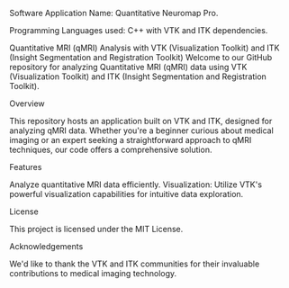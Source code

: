  Software Application Name: Quantitative Neuromap Pro.
	
 Programming Languages used: C++ with VTK and ITK dependencies.
 
Quantitative MRI (qMRI) Analysis with VTK (Visualization Toolkit) and ITK (Insight Segmentation and Registration Toolkit)
Welcome to our GitHub repository for analyzing Quantitative MRI (qMRI) data using VTK (Visualization Toolkit) and ITK (Insight Segmentation and Registration Toolkit).

Overview

This repository hosts an application built on VTK and ITK, designed for analyzing qMRI data. Whether you're a beginner curious about medical imaging or an expert seeking a straightforward approach to qMRI techniques, our code offers a comprehensive solution.

Features

 Analyze quantitative MRI data efficiently.
Visualization: Utilize VTK's powerful visualization capabilities for intuitive data exploration.




License

This project is licensed under the MIT License.

Acknowledgements

We'd like to thank the VTK and ITK communities for their invaluable contributions to medical imaging technology.

